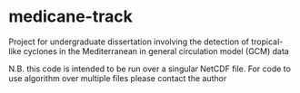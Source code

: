 # medicane-track
Project for undergraduate dissertation involving the detection of tropical-like cyclones in the Mediterranean in general circulation model (GCM) data

N.B. this code is intended to be run over a singular NetCDF file. For code to use algorithm over multiple files please contact the author
